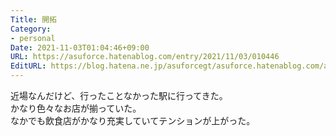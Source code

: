 ```yaml
---
Title: 開拓
Category:
- personal
Date: 2021-11-03T01:04:46+09:00
URL: https://asuforce.hatenablog.com/entry/2021/11/03/010446
EditURL: https://blog.hatena.ne.jp/asuforcegt/asuforce.hatenablog.com/atom/entry/13574176438028976186
---
```


近場なんだけど、行ったことなかった駅に行ってきた。  
かなり色々なお店が揃っていた。  
なかでも飲食店がかなり充実していてテンションが上がった。
